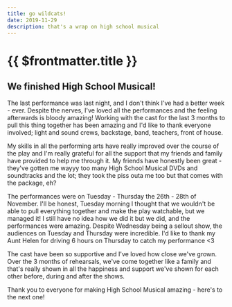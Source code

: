 ```yaml
---
title: go wildcats!
date: 2019-11-29
description: that's a wrap on high school musical
---
```

# {{ $frontmatter.title }}
## We finished High School Musical!

The last performance was last night, and I don't think I've had a better week - ever. Despite the nerves, I've loved all the performances and the feeling afterwards is bloody amazing! Working with the cast for the last 3 months to pull this thing together has been amazing and I'd like to thank everyone involved; light and sound crews, backstage, band, teachers, front of house.

My skills in all the performing arts have really improved over the course of the play and I'm really grateful for all the support that my friends and family have provided to help me through it. My friends have honestly been great - they've gotten me wayyy too many High School Musical DVDs and soundtracks and the lot; they took the piss outa me too but that comes with the package, eh?

The performances were on Tuesday - Thursday the 26th - 28th of November. I'll be honest, Tuesday morning I thought that we wouldn't be able to pull everything together and make the play watchable, but we managed it! I still have no idea how we did it but we did, and the performances were amazing. Despite Wednesday being a sellout show, the audiences on Tuesday and Thursday were incredible. I'd like to thank my Aunt Helen for driving 6 hours on Thursday to catch my performance <3

The cast have been so supportive and I've loved how close we've grown. Over the 3 months of rehearsals, we've come together like a family and that's really shown in all the happiness and support we've shown for each other before, during and after the shows.

Thank you to everyone for making High School Musical amazing - here's to the next one!
